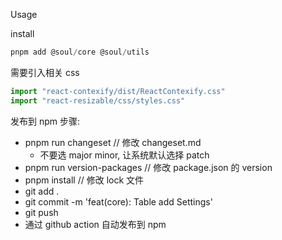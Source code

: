 Usage

install

```jsx
pnpm add @soul/core @soul/utils
```

需要引入相关 css

```jsx
import "react-contexify/dist/ReactContexify.css"
import "react-resizable/css/styles.css"
```

发布到 npm 步骤:

- pnpm run changeset // 修改 changeset.md
  - 不要选 major minor, 让系统默认选择 patch
- pnpm run version-packages // 修改 package.json 的 version
- pnpm install // 修改 lock 文件
- git add .
- git commit -m 'feat(core): Table add Settings'
- git push
- 通过 github action 自动发布到 npm
